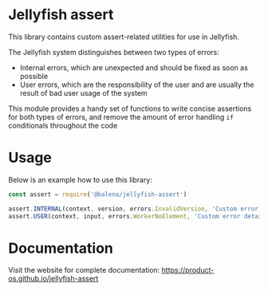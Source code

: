 # Jellyfish assert

This library contains custom assert-related utilities for use in Jellyfish.

The Jellyfish system distinguishes between two types of errors:
- Internal errors, which are unexpected and should be fixed as soon as possible
- User errors, which are the responsibility of the user and are usually the result of bad user usage of the system

This module provides a handy set of functions to write concise assertions for
both types of errors, and remove the amount of error handling `if` conditionals
throughout the code

# Usage

Below is an example how to use this library:

```js
const assert = require('@balena/jellyfish-assert')

assert.INTERNAL(context, version, errors.InvalidVersion, 'Custom error details')
assert.USER(context, input, errors.WorkerNoElement, 'Custom error details')
```

# Documentation

Visit the website for complete documentation: https://product-os.github.io/jellyfish-assert
